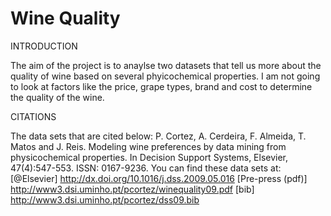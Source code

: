 # Wine Quality
INTRODUCTION

The aim of the project is to anaylse two datasets that tell us more about the quality of wine based on several phyicochemical properties. I am not going to look at factors like the price, grape types, brand and cost to determine the quality of the wine. 
























CITATIONS

The data sets that are cited below:
  P. Cortez, A. Cerdeira, F. Almeida, T. Matos and J. Reis. 
  Modeling wine preferences by data mining from physicochemical properties.
  In Decision Support Systems, Elsevier, 47(4):547-553. ISSN: 0167-9236.
You can find these data sets at:
    [@Elsevier] http://dx.doi.org/10.1016/j.dss.2009.05.016
    [Pre-press (pdf)] http://www3.dsi.uminho.pt/pcortez/winequality09.pdf
    [bib] http://www3.dsi.uminho.pt/pcortez/dss09.bib

